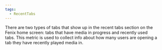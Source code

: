 ```yaml
---
tags:
  - RecentTabs
---
```


There are two types of tabs that show up in the recent tabs section on the Fenix home screen:
tabs that have media in progress and recently used tabs.
This metric is used to collect info about how many users are opening a tab they have recently played media in.

